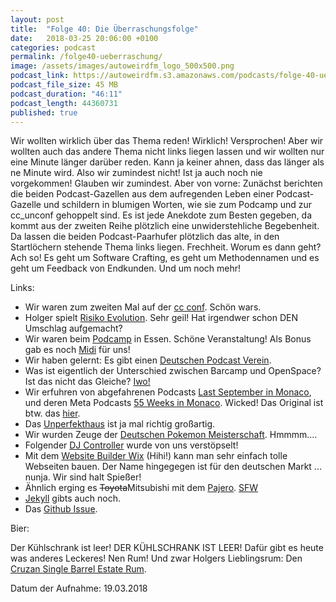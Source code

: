 ```yaml
---
layout: post
title:  "Folge 40: Die Überraschungsfolge"
date:   2018-03-25 20:06:00 +0100
categories: podcast
permalink: /folge40-ueberraschung/
image: /assets/images/autoweirdfm_logo_500x500.png
podcast_link: https://autoweirdfm.s3.amazonaws.com/podcasts/folge-40-ueberraschungsfolge.mp3
podcast_file_size: 45 MB
podcast_duration: "46:11"
podcast_length: 44360731
published: true
---
```

Wir wollten wirklich über das Thema reden! Wirklich! Versprochen! Aber wir wollten auch das andere Thema nicht links liegen lassen und wir wollten nur eine Minute länger darüber reden. Kann ja keiner ahnen, dass das länger als ne Minute wird. Also wir zumindest nicht! Ist ja auch noch nie vorgekommen! Glauben wir zumindest.
Aber von vorne:
Zunächst berichten die beiden Podcast-Gazellen aus dem aufregenden Leben einer Podcast-Gazelle und schildern in blumigen Worten, wie sie zum Podcamp und zur cc_unconf gehoppelt sind. Es ist jede Anekdote zum Besten gegeben, da kommt aus der zweiten Reihe plötzlich eine unwiderstehliche Begebenheit. Da lassen die beiden Podcast-Paarhufer plötzlich das alte, in den Startlöchern stehende Thema links liegen. Frechheit.
Worum es dann geht? Ach so! Es geht um Software Crafting, es geht um Methodennamen und es geht um Feedback von Endkunden. Und um noch mehr! 

Links:

- Wir waren zum zweiten Mal auf der [cc conf](https://www.codecentric.de/2018/03/22/2-codecentric-unconference-je-mehr-desto-besser/). Schön wars.
- Holger spielt [Risiko Evolution](https://www.spieletest.at/gesellschaftsspiel/3621/Risiko-Evolution). Sehr geil! Hat irgendwer schon DEN Umschlag aufgemacht?
- Wir waren beim [Podcamp](http://podcamp.de/) in Essen. Schöne Veranstaltung! Als Bonus gab es noch [Midi](https://twitter.com/holgerGP/status/972480392350576641) für uns!
- Wir haben gelernt: Es gibt einen [Deutschen Podcast Verein](http://podcastverein.de/).
- Was ist eigentlich der Unterschied zwischen Barcamp und OpenSpace? Ist das nicht das Gleiche? [Iwo!](http://pm-praxis.de/2015/04/barcamp-und-open-space-was-ist-der-unterschied/)
- Wir erfuhren von abgefahrenen Podcasts [Last September in Monaco](https://soundcloud.com/lsim), und deren Meta Podcasts [55 Weeks in Monaco](https://soundcloud.com/50-weeks-in-monaco). Wicked! Das Original ist btw. das [hier](http://www.worstideaofalltime.com/).
- Das [Unperfekthaus](https://www.unperfekthaus.de/) ist ja mal richtig großartig.
- Wir wurden Zeuge der [Deutschen Pokemon Meisterschaft](https://www.unperfekthaus.de/projekte/team-calyptus). Hmmmm....
- Folgender [DJ Controller](https://www.musicstore.de/de_DE/EUR/Behringer-CMD-PL-1-Deck-Based-MIDI-Module/art-DJE0004644-000) wurde von uns verstöpselt! 
- Mit dem [Website Builder Wix](https://de.wix.com/) (Hihi!) kann man sehr einfach tolle Webseiten bauen. Der Name hingegegen ist für den deutschen Markt ... nunja. Wir sind halt Spießer!
- Ähnlich erging es <del>Toyota</del>Mitsubishi mit dem [Pajero](https://de.wikipedia.org/wiki/Mitsubishi_Pajero). [SFW](https://www.n-tv.de/auto/Unterwegs-im-Scheisshaufen-article5547956.html)
- [Jekyll](https://jekyllrb.com/) gibts auch noch.
- Das [Github Issue](https://github.com/autoweirdfm/autoweirdfm.github.io/issues/46).

Bier:

Der Kühlschrank ist leer! DER KÜHLSCHRANK IST LEER!
Dafür gibt es heute was anderes Leckeres! Nen Rum!
Und zwar Holgers Lieblingsrum: Den 
[Cruzan Single Barrel Estate Rum](http://thefatrumpirate.com/cruzan-single-barrel-estate-rum).


Datum der Aufnahme: 19.03.2018